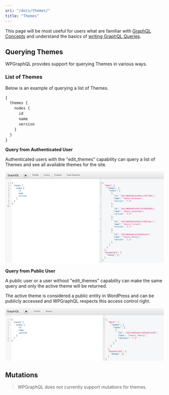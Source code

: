```yaml
---
uri: "/docs/themes/"
title: "Themes"
---
```


This page will be most useful for users what are familiar with [GraphQL Concepts](/docs/intro-to-graphql/) and understand the basics of [writing GraphQL Queries](https://www.wpgraphql.com/docs/intro-to-graphql/#queries-and-mutation).

## Querying Themes

WPGraphQL provides support for querying Themes in various ways.

### List of Themes

Below is an example of querying a list of Themes.

```graphql
{
  themes {
    nodes {
      id
      name
      version
    }
  }
}
```

**Query from Authenticated User**

Authenticated users with the "edit_themes" capability can query a list of Themes and see all available themes for the site.

![Screenshot of a Query for a list of themes from an authenticated user](./themes-authenticated-user.png)

**Query from Public User**

A public user or a user without "edit_themes" capability can make the same query and only the active theme will be returned.

The active theme is considered a public entity in WordPress and can be publicly accessed and WPGraphQL respects this access control right.

![Screenshot of a Query for a list of themes from a non-authenticated user](./themes-not-authenticated-user.png)

## Mutations

> WPGraphQL does not currently support mutations for themes.
